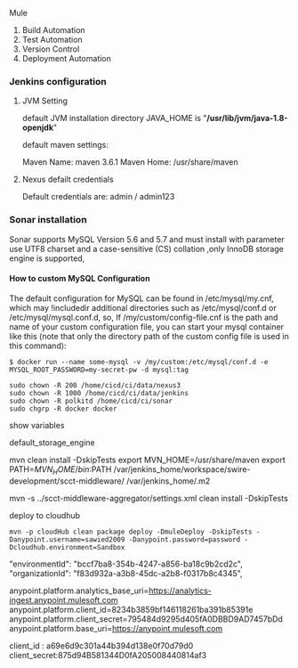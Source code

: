 Mule 

1. Build Automation
2. Test Automation
3. Version Control
4. Deployment Automation

### Jenkins configuration ###

1. JVM Setting
   
   default JVM installation directory JAVA_HOME is "**/usr/lib/jvm/java-1.8-openjdk**"
   
   default maven settings:
   
   Maven Name: maven 3.6.1
   Maven Home: /usr/share/maven
   
   
   
   
   
   
2. Nexus defailt credentials

   Default credentials are: admin / admin123



### Sonar installation ###


Sonar supports MySQL Version 5.6 and 5.7 and must install with parameter use UTF8 charset and a case-sensitive (CS) collation ,only InnoDB storage engine is supported,

#### How to custom MySQL Configuration ####
The default configuration for MySQL can be found in /etc/mysql/my.cnf, which may !includedir additional directories such as /etc/mysql/conf.d or /etc/mysql/mysql.conf.d, so,
If /my/custom/config-file.cnf is the path and name of your custom configuration file, you can start your mysql container like this (note that only the directory path of the custom config file is used in this command):
```
$ docker run --name some-mysql -v /my/custom:/etc/mysql/conf.d -e MYSQL_ROOT_PASSWORD=my-secret-pw -d mysql:tag

sudo chown -R 200 /home/cicd/ci/data/nexus3
sudo chown -R 1000 /home/cicd/ci/data/jenkins
sudo chown -R polkitd /home/cicd/ci/sonar
sudo chgrp -R docker docker
```
show variables

default_storage_engine


 mvn clean install -DskipTests
 export  MVN_HOME=/usr/share/maven
 export PATH=$MVN_HOME/bin:$PATH
 /var/jenkins_home/workspace/swire-development/scct-middleware/
 <localRepository>/var/jenkins_home/.m2</localRepository>
 
 mvn -s ../scct-middleware-aggregator/settings.xml clean install -DskipTests 

deploy to cloudhub
```
mvn -p cloudHub clean package deploy -DmuleDeploy -DskipTests -Danypoint.username=sawied2009 -Danypoint.password=password -Dcloudhub.environment=Sandbox
```

"environmentId": "bccf7ba8-354b-4247-a856-ba18c9b2cd2c",
"organizationId": "f83d932a-a3b8-45dc-a2b8-f0317b8c4345",


anypoint.platform.analytics_base_uri=https://analytics-ingest.anypoint.mulesoft.com
anypoint.platform.client_id=8234b3859bf146118261ba391b85391e
anypoint.platform.client_secret=795484d9295d405fA0DBBD9AD7457bDd
anypoint.platform.base_uri=https://anypoint.mulesoft.com



client_id : a69e6d9c301a44b394d138e0f70d79d0
client_secret:875d94B581344D0fA205008440814af3

